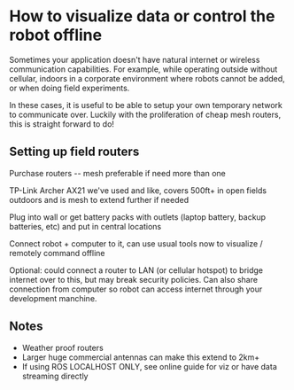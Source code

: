 # How to visualize data or control the robot offline

Sometimes your application doesn't have natural internet or wireless communication capabilities. For example, while operating outside without cellular, indoors in a corporate environment where robots cannot be added, or when doing field experiments.

In these cases, it is useful to be able to setup your own temporary network to communicate over. Luckily with the proliferation of cheap mesh routers, this is straight forward to do!

## Setting up field routers

Purchase routers -- mesh preferable if need more than one 

TP-Link Archer AX21 we've used and like, covers 500ft+ in open fields outdoors and is mesh to extend further if needed

Plug into wall or get battery packs with outlets (laptop battery, backup batteries, etc) and put in central locations

Connect robot + computer to it, can use usual tools now to visualize / remotely command offline

Optional: could connect a router to LAN (or cellular hotspot) to bridge internet over to this, but may break security policies. Can also share connection from computer so robot can access internet through your development manchine.

## Notes

- Weather proof routers
- Larger huge commercial antennas can make this extend to 2km+
- If using ROS LOCALHOST ONLY, see online guide for viz or have data streaming directly
